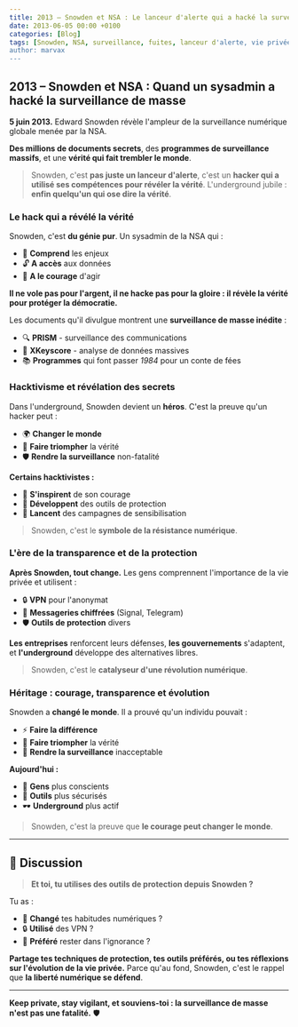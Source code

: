 ```yaml
---
title: 2013 – Snowden et NSA : Le lanceur d'alerte qui a hacké la surveillance
date: 2013-06-05 00:00 +0100
categories: [Blog]
tags: [Snowden, NSA, surveillance, fuites, lanceur d'alerte, vie privée, hacktivisme, underground]
author: marvax
---
```


## 2013 – Snowden et NSA : Quand un sysadmin a hacké la surveillance de masse

**5 juin 2013.** Edward Snowden révèle l'ampleur de la surveillance numérique globale menée par la NSA. 

**Des millions de documents secrets**, des **programmes de surveillance massifs**, et une **vérité qui fait trembler le monde**.

> Snowden, c'est **pas juste un lanceur d'alerte**, c'est un **hacker qui a utilisé ses compétences pour révéler la vérité**. L'underground jubile : **enfin quelqu'un qui ose dire la vérité**.

### Le hack qui a révélé la vérité

Snowden, c'est **du génie pur**. Un sysadmin de la NSA qui :
- 🧠 **Comprend** les enjeux
- 🔓 **A accès** aux données
- 💪 **A le courage** d'agir

**Il ne vole pas pour l'argent, il ne hacke pas pour la gloire : il révèle la vérité pour protéger la démocratie.**

Les documents qu'il divulgue montrent une **surveillance de masse inédite** :
- 🔍 **PRISM** - surveillance des communications
- 🎯 **XKeyscore** - analyse de données massives
- 📚 **Programmes** qui font passer *1984* pour un conte de fées

### Hacktivisme et révélation des secrets

Dans l'underground, Snowden devient un **héros**. C'est la preuve qu'un hacker peut :
- 🌍 **Changer le monde**
- 🎯 **Faire triompher** la vérité
- 🛡️ **Rendre la surveillance** non-fatalité

**Certains hacktivistes :**
- 💪 **S'inspirent** de son courage
- 🔧 **Développent** des outils de protection
- 📢 **Lancent** des campagnes de sensibilisation

> Snowden, c'est le **symbole de la résistance numérique**.

### L'ère de la transparence et de la protection

**Après Snowden, tout change.** Les gens comprennent l'importance de la vie privée et utilisent :
- 🔒 **VPN** pour l'anonymat
- 💬 **Messageries chiffrées** (Signal, Telegram)
- 🛡️ **Outils de protection** divers

**Les entreprises** renforcent leurs défenses, **les gouvernements** s'adaptent, et **l'underground** développe des alternatives libres.

> Snowden, c'est le **catalyseur d'une révolution numérique**.

### Héritage : courage, transparence et évolution

Snowden a **changé le monde**. Il a prouvé qu'un individu pouvait :
- ⚡ **Faire la différence**
- 🎯 **Faire triompher** la vérité
- 🚫 **Rendre la surveillance** inacceptable

**Aujourd'hui :**
- 👥 **Gens** plus conscients
- 🔧 **Outils** plus sécurisés
- 🕶️ **Underground** plus actif

> Snowden, c'est la preuve que **le courage peut changer le monde**.

---

## 💬 Discussion

> **Et toi, tu utilises des outils de protection depuis Snowden ?**

Tu as :
- 🔄 **Changé** tes habitudes numériques ?
- 🔒 **Utilisé** des VPN ?
- 🤷 **Préféré** rester dans l'ignorance ?

**Partage tes techniques de protection, tes outils préférés, ou tes réflexions sur l'évolution de la vie privée.** Parce qu'au fond, Snowden, c'est le rappel que **la liberté numérique se défend**.

---

**Keep private, stay vigilant, et souviens-toi : la surveillance de masse n'est pas une fatalité.** 🛡️